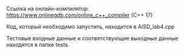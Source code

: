 Ссылка на онлайн-компилятор:  https://www.onlinegdb.com/online_c++_compiler (C++ 17)

Код, который необходимо запустить, находится в AiSD_lab4.cpp

Тестовые входные данные и соответствующие выходные данные находятся в папке tests.

